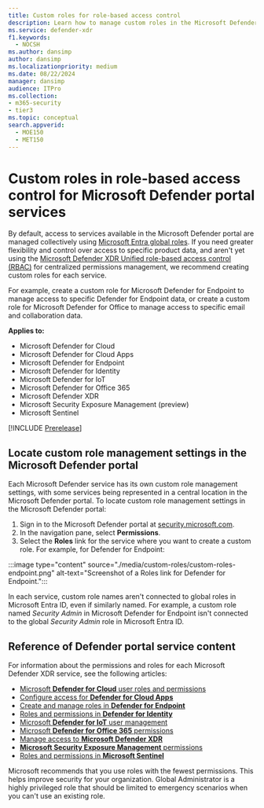 ```yaml
---
title: Custom roles for role-based access control
description: Learn how to manage custom roles in the Microsoft Defender portal
ms.service: defender-xdr
f1.keywords: 
  - NOCSH
ms.author: dansimp
author: dansimp
ms.localizationpriority: medium
ms.date: 08/22/2024
manager: dansimp
audience: ITPro
ms.collection: 
- m365-security
- tier3
ms.topic: conceptual
search.appverid: 
  - MOE150
  - MET150
---
```

# Custom roles in role-based access control for Microsoft Defender portal services

By default, access to services available in the Microsoft Defender portal are managed collectively using [Microsoft Entra global roles](m365d-permissions.md). If you need greater flexibility and control over access to specific product data, and aren't yet using the [Microsoft Defender XDR Unified role-based access control (RBAC)](manage-rbac.md) for centralized permissions management, we recommend creating custom roles for each service.

For example, create a custom role for Microsoft Defender for Endpoint to manage access to specific Defender for Endpoint data, or create a custom role for Microsoft Defender for Office to manage access to specific email and collaboration data.

**Applies to:**

- Microsoft Defender for Cloud
- Microsoft Defender for Cloud Apps
- Microsoft Defender for Endpoint
- Microsoft Defender for Identity
- Microsoft Defender for IoT
- Microsoft Defender for Office 365
- Microsoft Defender XDR
- Microsoft Security Exposure Management (preview)
- Microsoft Sentinel

[!INCLUDE [Prerelease](../includes/prerelease.md)]

<a name='manage-permissions-and-roles-in-the-microsoft-365-defender-portal'></a>

## Locate custom role management settings in the Microsoft Defender portal

Each Microsoft Defender service has its own custom role management settings, with some services being represented in a central location in the Microsoft Defender portal. To locate custom role management settings in the Microsoft Defender portal:

1. Sign in to the Microsoft Defender portal at [security.microsoft.com](https://security.microsoft.com).
1. In the navigation pane, select **Permissions**.
1. Select the **Roles** link for the service where you want to create a custom role. For example, for Defender for Endpoint:

  :::image type="content" source="./media/custom-roles/custom-roles-endpoint.png" alt-text="Screenshot of a Roles link for Defender for Endpoint.":::

In each service, custom role names aren't connected to global roles in Microsoft Entra ID, even if similarly named. For example, a custom role named *Security Admin* in Microsoft Defender for Endpoint isn't connected to the global *Security Admin* role in Microsoft Entra ID.

## Reference of Defender portal service content

For information about the permissions and roles for each Microsoft Defender XDR service, see the following articles:

- [Microsoft **Defender for Cloud** user roles and permissions](/azure/defender-for-cloud/permissions)
- [Configure access for **Defender for Cloud Apps**](/defender-cloud-apps/manage-admins)
- [Create and manage roles in **Defender for Endpoint**](/defender-endpoint/user-roles)
- [Roles and permissions in **Defender for Identity**](/defender-for-identity/role-groups)
- [Microsoft **Defender for IoT** user management](/azure/defender-for-iot/organizations/manage-users-overview)
- [Microsoft **Defender for Office 365** permissions](/defender-office-365/mdo-portal-permissions)
- [Manage access to **Microsoft Defender XDR**](m365d-permissions.md)
- [**Microsoft Security Exposure Management** permissions](/security-exposure-management/prerequisites#permissions)
- [Roles and permissions in **Microsoft Sentinel**](/azure/sentinel/roles)

Microsoft recommends that you use roles with the fewest permissions. This helps improve security for your organization. Global Administrator is a highly privileged role that should be limited to emergency scenarios when you can't use an existing role.
